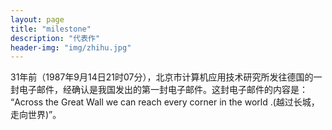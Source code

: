 ```yaml
---
layout: page
title: "milestone"
description: "代表作"
header-img: "img/zhihu.jpg"
---
```


31年前（1987年9月14日21时07分），北京市计算机应用技术研究所发往德国的一封电子邮件，经确认是我国发出的第一封电子邮件。这封电子邮件的内容是：
“Across the Great Wall we can reach every corner in the world .(越过长城，走向世界)”。






